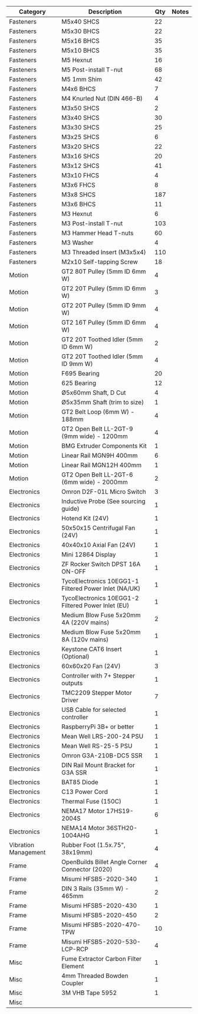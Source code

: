 | Category             | Description                                           | Qty | Notes |
| -------------------- | ----------------------------------------------------- | --- | ----- |
| Fasteners            | M5x40 SHCS                                            | 22  |       |
| Fasteners            | M5x30 BHCS                                            | 22  |       |
| Fasteners            | M5x16 BHCS                                            | 35  |       |
| Fasteners            | M5x10 BHCS                                            | 35  |       |
| Fasteners            | M5 Hexnut                                             | 16  |       |
| Fasteners            | M5 Post-install T-nut                                 | 68  |       |
| Fasteners            | M5 1mm Shim                                           | 42  |       |
| Fasteners            | M4x6 BHCS                                             | 7   |       |
| Fasteners            | M4 Knurled Nut (DIN 466-B)                            | 4   |       |
| Fasteners            | M3x50 SHCS                                            | 2   |       |
| Fasteners            | M3x40 SHCS                                            | 30  |       |
| Fasteners            | M3x30 SHCS                                            | 25  |       |
| Fasteners            | M3x25 SHCS                                            | 6   |       |
| Fasteners            | M3x20 SHCS                                            | 22  |       |
| Fasteners            | M3x16 SHCS                                            | 20  |       |
| Fasteners            | M3x12 SHCS                                            | 41  |       |
| Fasteners            | M3x10 FHCS                                            | 4   |       |
| Fasteners            | M3x6 FHCS                                             | 8   |       |
| Fasteners            | M3x8 SHCS                                             | 187 |       |
| Fasteners            | M3x6 BHCS                                             | 11  |       |
| Fasteners            | M3 Hexnut                                             | 6   |       |
| Fasteners            | M3 Post-install T-nut                                 | 103 |       |
| Fasteners            | M3 Hammer Head T-nuts                                 | 60  |       |
| Fasteners            | M3 Washer                                             | 4   |       |
| Fasteners            | M3 Threaded Insert (M3x5x4)                           | 110 |       |
| Fasteners            | M2x10 Self-tapping Screw                              | 18  |       |
| Motion               | GT2 80T Pulley (5mm ID 6mm W)                         | 4   |       |
| Motion               | GT2 20T Pulley (5mm ID 6mm W)                         | 3   |       |
| Motion               | GT2 20T Pulley (5mm ID 9mm W)                         | 4   |       |
| Motion               | GT2 16T Pulley (5mm ID 6mm W)                         | 4   |       |
| Motion               | GT2 20T Toothed Idler (5mm ID 6mm W)                  | 2   |       |
| Motion               | GT2 20T Toothed Idler (5mm ID 9mm W)                  | 4   |       |
| Motion               | F695 Bearing                                          | 20  |       |
| Motion               | 625 Bearing                                           | 12  |       |
| Motion               | Ø5x60mm Shaft, D Cut                                  | 4   |       |
| Motion               | Ø5x35mm Shaft (trim to size)                          | 1   |       |
| Motion               | GT2 Belt Loop (6mm W) - 188mm                         | 4   |       |
| Motion               | GT2 Open Belt LL-2GT-9 (9mm wide) - 1200mm            | 4   |       |
| Motion               | BMG Extruder Components Kit                           | 1   |       |
| Motion               | Linear Rail MGN9H 400mm                               | 6   |       |
| Motion               | Linear Rail MGN12H 400mm                              | 1   |       |
| Motion               | GT2 Open Belt LL-2GT-6 (6mm wide) - 2000mm            | 2   |       |
| Electronics          | Omron D2F-01L Micro Switch                            | 3   |       |
| Electronics          | Inductive Probe (See sourcing guide)                  | 1   |       |
| Electronics          | Hotend Kit (24V)                                      | 1   |       |
| Electronics          | 50x50x15 Centrifugal Fan (24V)                        | 1   |       |
| Electronics          | 40x40x10 Axial Fan (24V)                              | 1   |       |
| Electronics          | Mini 12864 Display                                    | 1   |       |
| Electronics          | ZF Rocker Switch DPST 16A ON-OFF                      | 1   |       |
| Electronics          | TycoElectronics 10EGG1-1 Filtered Power Inlet (NA/UK) | 1   |       |
| Electronics          | TycoElectronics 10EGG1-2 Filtered Power Inlet (EU)    | 1   |       |
| Electronics          | Medium Blow Fuse 5x20mm 4A (220V mains)               | 2   |       |
| Electronics          | Medium Blow Fuse 5x20mm 8A (120v mains)               | 1   |       |
| Electronics          | Keystone CAT6 Insert (Optional)                       | 1   |       |
| Electronics          | 60x60x20 Fan (24V)                                    | 3   |       |
| Electronics          | Controller with 7+ Stepper outputs                    | 1   |       |
| Electronics          | TMC2209 Stepper Motor Driver                          | 7   |       |
| Electronics          | USB Cable for selected controller                     | 1   |       |
| Electronics          | RaspberryPi 3B+ or better                             | 1   |       |
| Electronics          | Mean Well LRS-200-24 PSU                              | 1   |       |
| Electronics          | Mean Well RS-25-5 PSU                                 | 1   |       |
| Electronics          | Omron G3A-210B-DC5 SSR                                | 1   |       |
| Electronics          | DIN Rail Mount Bracket for G3A SSR                    | 1   |       |
| Electronics          | BAT85 Diode                                           | 1   |       |
| Electronics          | C13 Power Cord                                        | 1   |       |
| Electronics          | Thermal Fuse (150C)                                   | 1   |       |
| Electronics          | NEMA17 Motor 17HS19-2004S                             | 6   |       |
| Electronics          | NEMA14 Motor 36STH20-1004AHG                          | 1   |       |
| Vibration Management | Rubber Foot (1.5x.75", 38x19mm)                       | 4   |       |
| Frame                | OpenBuilds Billet Angle Corner Connector (2020)       | 4   |       |
| Frame                | Misumi HFSB5-2020-340                                 | 1   |       |
| Frame                | DIN 3 Rails (35mm W) - 465mm                          | 2   |       |
| Frame                | Misumi HFSB5-2020-430                                 | 1   |       |
| Frame                | Misumi HFSB5-2020-450                                 | 2   |       |
| Frame                | Misumi HFSB5-2020-470-TPW                             | 10  |       |
| Frame                | Misumi HFSB5-2020-530-LCP-RCP                         | 4   |       |
| Misc                 | Fume Extractor Carbon Filter Element                  | 1   |       |
| Misc                 | 4mm Threaded Bowden Coupler                           | 1   |       |
| Misc                 | 3M VHB Tape 5952                                      | 1   |       |
| Misc                 |